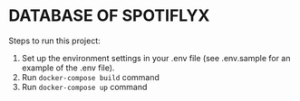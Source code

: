 # DATABASE OF SPOTIFLYX

Steps to run this project:

1. Set up the environment settings in your .env file (see .env.sample for an example of the .env file).
2. Run `docker-compose build` command
3. Run `docker-compose up` command